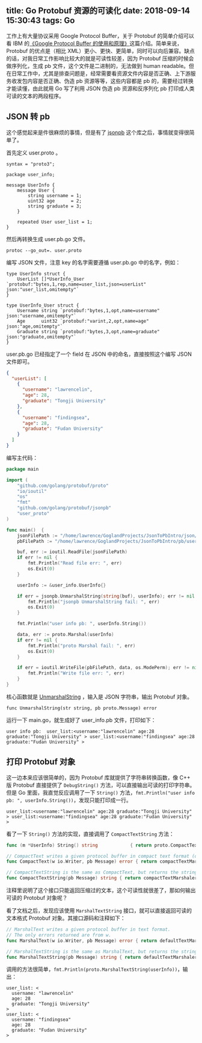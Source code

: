 title: Go Protobuf 资源的可读化
date: 2018-09-14 15:30:43
tags: Go
---

工作上有大量协议采用 Google Protocol Buffer，关于 Protobuf 的简单介绍可以看 IBM 的[《Google Protocol Buffer 的使用和原理》](https://www.ibm.com/developerworks/cn/linux/l-cn-gpb/index.html)这篇介绍。简单来说，Protobuf 的优点是（相比 XML）更小、更快、更简单，同时可以向后兼容。缺点的话，对我日常工作影响比较大的就是可读性较差，因为 Protobuf 压缩的时候会做序列化，生成 pb 文件，这个文件是二进制的，无法做到 human readable。但在日常工作中，尤其是排查问题是，经常需要看资源文件内容是否正确、上下游服务收发包内容是否正确、伪造 pb 资源等等，这些内容都是 pb 的，需要经过转换才能读懂，由此就用 Go 写了利用 JSON 伪造 pb 资源和反序列化 pb 打印成人类可读的文本的两段程序。

<!-- more -->

## JSON 转 pb

这个感觉起来是件很麻烦的事情，但是有了 [jsonpb](https://godoc.org/github.com/golang/protobuf/jsonpb) 这个库之后，事情就变得很简单了。

首先定义 user.proto 。

```
syntax = "proto3";

package user_info;

message UserInfo {
    message User {
        string username = 1;
        uint32 age      = 2;
        string graduate = 3;
    }
    
    repeated User user_list = 1;
}
```

然后再转换生成 user.pb.go 文件。

``` shell
protoc --go_out=. user.proto
```

编写 JSON 文件，注意 key 的名字需要遵循 user.pb.go 中的名字，例如：

```
type UserInfo struct {
	UserList []*UserInfo_User `protobuf:"bytes,1,rep,name=user_list,json=userList" json:"user_list,omitempty"`
}

type UserInfo_User struct {
	Username string `protobuf:"bytes,1,opt,name=username" json:"username,omitempty"`
	Age      uint32 `protobuf:"varint,2,opt,name=age" json:"age,omitempty"`
	Graduate string `protobuf:"bytes,3,opt,name=graduate" json:"graduate,omitempty"`
}
```

user.pb.go 已经指定了一个 field 在 JSON 中的命名，直接按照这个编写 JSON 文件即可。

``` json
{
  "userList": [
    {
      "username": "lawrencelin",
      "age": 28,
      "graduate": "Tongji University"
    },
    {
      "username": "findingsea",
      "age": 28,
      "graduate": "Fudan University"
    }
  ]
}
```

编写主代码：

``` go
package main

import (
	"github.com/golang/protobuf/proto"
	"io/ioutil"
	"os"
	"fmt"
	"github.com/golang/protobuf/jsonpb"
	"user_proto"
)

func main()  {
	jsonFilePath := "/home/lawrence/GoglandProjects/JsonToPbIntro/json/user_info.json"
	pbFilePath := "/home/lawrence/GoglandProjects/JsonToPbIntro/pb/user_info.pb"

	buf, err := ioutil.ReadFile(jsonFilePath)
	if err != nil {
		fmt.Println("Read file err: ", err)
		os.Exit(0)
	}

	userInfo := &user_info.UserInfo{}

	if err = jsonpb.UnmarshalString(string(buf), userInfo); err != nil {
		fmt.Println("jsonpb UnmarshalString fail: ", err)
		os.Exit(0)
	}

	fmt.Println("user info pb: ", userInfo.String())

	data, err := proto.Marshal(userInfo)
	if err != nil {
		fmt.Println("proto Marshal fail: ", err)
		os.Exit(0)
	}

	if err = ioutil.WriteFile(pbFilePath, data, os.ModePerm); err != nil {
		fmt.Println("Write file err: ", err)
	}
}
```

核心函数就是 [UnmarshalString](https://godoc.org/github.com/golang/protobuf/jsonpb#UnmarshalString) ，输入是 JSON 字符串，输出 Protobuf 对象。

```
func UnmarshalString(str string, pb proto.Message) error
```

运行一下 main.go，就生成好了 user_info.pb 文件，打印如下：

```
user info pb:  user_list:<username:"lawrencelin" age:28 graduate:"Tongji University" > user_list:<username:"findingsea" age:28 graduate:"Fudan University" > 
```

## 打印 Protobuf 对象

这一边本来应该很简单的，因为 Protobuf 库就提供了字符串转换函数，像 C++ 版 Protobuf 直接提供了 `DebugString()` 方法，可以直接输出可读的打印字符串。但是 Go 里面，我直觉反应调用了一下 `String()` 方法，`fmt.Println("user info pb: ", userInfo.String())`，发现只能打印成一行。

``` shell
user_list:<username:"lawrencelin" age:28 graduate:"Tongji University" > user_list:<username:"findingsea" age:28 graduate:"Fudan University" > 
```

看了一下 `String()` 方法的实现，直接调用了 `CompactTextString` 方法：

``` go
func (m *UserInfo) String() string            { return proto.CompactTextString(m) }

// CompactText writes a given protocol buffer in compact text format (one line).
func CompactText(w io.Writer, pb Message) error { return compactTextMarshaler.Marshal(w, pb) }

// CompactTextString is the same as CompactText, but returns the string directly.
func CompactTextString(pb Message) string { return compactTextMarshaler.Text(pb) }
```

注释里说明了这个接口只能返回压缩过的文本，这个可读性就很差了，那如何输出可读的 Protobuf 对象呢？

看了文档之后，发现应该使用 `MarshalTextString` 接口，就可以直接返回可读的文本格式 Protobuf 对象。其接口源码和注释如下：

``` go
// MarshalText writes a given protocol buffer in text format.
// The only errors returned are from w.
func MarshalText(w io.Writer, pb Message) error { return defaultTextMarshaler.Marshal(w, pb) }

// MarshalTextString is the same as MarshalText, but returns the string directly.
func MarshalTextString(pb Message) string { return defaultTextMarshaler.Text(pb) }
```
调用的方法很简单，`fmt.Println(proto.MarshalTextString(userInfo))`，输出：

``` shell
user_list: <
  username: "lawrencelin"
  age: 28
  graduate: "Tongji University"
>
user_list: <
  username: "findingsea"
  age: 28
  graduate: "Fudan University"
>
```